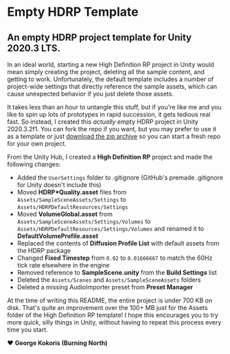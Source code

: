 # Empty HDRP Template
An empty HDRP project template for Unity 2020.3 LTS.
-----
In an ideal world, starting a new High Definition RP project in Unity would mean simply creating the project, deleting all the sample content, and getting to work. Unfortunately, the default template includes a number of project-wide settings that directly reference the sample assets, which can cause unexpected behavior if you just delete those assets.

It takes less than an hour to untangle this stuff, but if you're like me and you like to spin up lots of prototypes in rapid succession, it gets tedious real fast. So instead, I created this *actually* empty HDRP project in Unity 2020.3.2f1. You can fork the repo if you want, but you may prefer to use it as a template or just [download the zip archive](https://github.com/BurningNorth/EmptyHDRPTemplate/archive/refs/heads/main.zip) so you can start a fresh repo for your own project.

From the Unity Hub, I created a **High Definition RP** project and made the following changes:

- Added the `UserSettings` folder to .gitignore (GitHub's premade .gitignore for Unity doesn't include this)
- Moved **HDRP\*Quality.asset** files from `Assets/SampleSceneAssets/Settings` to `Assets/HDRPDefaultResources/Settings`
- Moved **VolumeGlobal.asset** from `Assets/SampleSceneAssets/Settings/Volumes` to `Assets/HDRPDefaultResources/Settings/Volumes` and renamed it to **DefaultVolumeProfile.asset**
- Replaced the contents of **Diffusion Profile List** with default assets from the HDRP package
- Changed **Fixed Timestep** from `0.02` to `0.01666667` to match the 60Hz tick rate elsewhere in the engine
- Removed reference to **SampleScene.unity** from the **Build Settings** list
- Deleted the `Assets/Scenes` and `Assets/SampleSceneAssets` folders
- Deleted a missing AudioImporter preset from **Preset Manager**

At the time of writing this README, the entire project is under 700 KB on disk. That's quite an improvement over the 100+ MB just for the Assets folder of the High Definition RP template! I hope this encourages you to try more quick, silly things in Unity, without having to repeat this process every time you start.

:heart: **George Kokoris (Burning North)**

